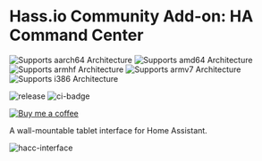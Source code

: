 # Hass.io Community Add-on: HA Command Center

![Supports aarch64 Architecture](https://img.shields.io/badge/aarch64-yes-green.svg)
![Supports amd64 Architecture](https://img.shields.io/badge/amd64-yes-green.svg)
![Supports armhf Architecture](https://img.shields.io/badge/armhf-yes-green.svg)
![Supports armv7 Architecture](https://img.shields.io/badge/armv7-yes-green.svg)
![Supports i386 Architecture](https://img.shields.io/badge/i386-no-red.svg)

![release](https://img.shields.io/github/v/release/qjake/HADotNet.CommandCenter?color=%2300CC00&logo=github&sort=semver)
![ci-badge](https://github.com/qJake/HADotNet.CommandCenter/workflows/CI%20Build/badge.svg)

[![Buy me a coffee](https://bmc-cdn.nyc3.digitaloceanspaces.com/BMC-button-images/custom_images/orange_img.png)](https://www.buymeacoffee.com/qJake)

A wall-mountable tablet interface for Home Assistant.

![hacc-interface](https://raw.githubusercontent.com/qJake/HADotNet.CommandCenter/master/Assets/screenshot-dashboard.png)